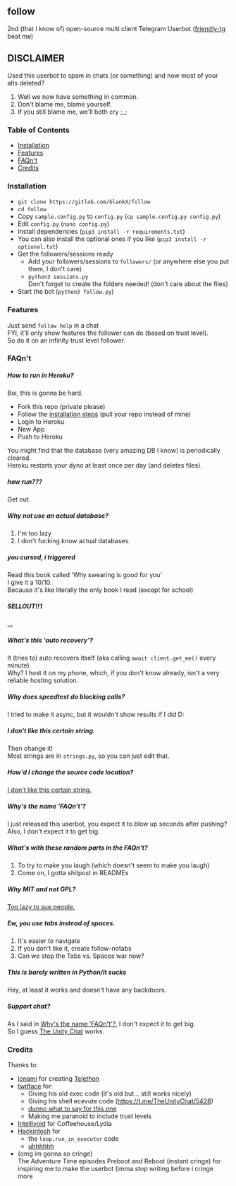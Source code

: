 ## follow

2nd (that I know of) open-source multi client Telegram Userbot ([friendly-tg](https://github.com/friendly-telegram/friendly-telegram) beat me)

## DISCLAIMER

Used this userbot to spam in chats (or something) and now most of your alts deleted?
1. Well we now have something in common.
2. Don't blame me, blame yourself.
3. If you still blame me, we'll both cry ;_;

### Table of Contents

- [Installation](#installation)
- [Features](#features)
- [FAQn't](#faqnt)
- [Credits](#credits)

### Installation

- `git clone https://gitlab.com/blankX/follow`
- `cd follow`
- Copy `sample.config.py` to `config.py` (`cp sample.config.py config.py`)
- Edit `config.py` (`nano config.py`)
- Install dependencies (`pip3 install -r requirements.txt`)
- You can also install the optional ones if you like (`pip3 install -r optional.txt`)
- Get the followers/sessions ready
  - Add your followers/sessions to `followers/` (or anywhere else you put them, I don't care)
  - `python3 sessions.py`  
    Don't forget to create the folders needed! (don't care about the files)
- Start the bot (`python3 follow.py`)

### Features

Just send `follow help` in a chat  
FYI, it'll only show features the follower can do (based on trust level).  
So do it on an infinity trust level follower.

### FAQn't

##### How to run in Heroku?

Boi, this is gonna be hard.

- Fork this repo (private please)
- Follow the [installation steps](#installation) (pull your repo instead of mine)
- Login to Heroku
- New App
- Push to Heroku  

You might find that the database (very amazing DB I know) is periodically cleared.  
Heroku restarts your dyno at least once per day (and deletes files).

##### how run???

Get out.

##### Why not use an actual database?

1. I'm too lazy
2. I don't fucking know actual databases.

##### you cursed, i triggered

Read this book called 'Why swearing is good for you'  
I give it a 10/10.  
Because it's like literally the only book I read (except for school)

##### SELLOUT!!1

[...](#how-run)

##### What's this 'auto recovery'?

It (tries to) auto recovers itself (aka calling `await client.get_me()` every minute)  
Why? I host it on my phone, which, if you don't know already, isn't a very reliable hosting solution.

##### Why does speedtest do blocking calls?

I tried to make it async, but it wouldn't show results if I did D:

##### I don't like this certain string.

Then change it!  
Most strings are in `strings.py`, so you can just edit that.

##### How'd I change the source code location?

[I don't like this certain string.](#i-dont-like-this-certain-string)

##### Why's the name 'FAQn't'?

I just released this userbot, you expect it to blow up seconds after pushing?  
Also, I don't expect it to get big.

##### What's with these random parts in the FAQn't?

1. To try to make you laugh (which doesn't seem to make you laugh)
2. Come on, I gotta shitpost in READMEs

##### Why MIT and not GPL?

[Too lazy to sue people.](https://t.me/UserbotSpamChat/121)

##### Ew, you use tabs instead of spaces.

1. It's easier to navigate
2. If you don't like it, create follow-notabs
3. Can we stop the Tabs vs. Spaces war now?

##### This is barely written in Python/it sucks

Hey, at least it works and doesn't have any backdoors.

##### Support chat?

As I said in [Why's the name 'FAQn't'?](#whys-the-name-faqnt), I don't expect it to get big.  
So I guess [The Unity Chat](https://t.me/TheUnityChat) works. 

### Credits

Thanks to:
- [lonami](https://lonami.dev) for creating [Telethon](https://github.com/lonamiwebs/Telethon)
- [twitface](https://t.me/twitface) for:
  - Giving his old exec code (it's old but... still works nicely)
  - Giving his shell ecevute code (https://t.me/TheUnityChat/5428)
  - [dunno what to say for this one](https://t.me/UserbotTestingSpam/581584)
  - Making me paranoid to include trust levels
- [Intellivoid](https://intellivoid.info) for Coffeehouse/Lydia
- [Hackintosh](https://t.me/hackintosh5) for 
  - the `loop.run_in_executor` code
  - [uhhhhhh](https://t.me/TheUnityChat/4260)
- (omg im gonna so cringe)  
  The Adventure Time episodes Preboot and Reboot (instant cringe) for inspiring me to make the userbot (imma stop writing before i cringe more
